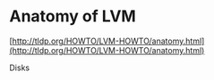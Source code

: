 <!--
id: 35091057
link: http://tumblr.atmos.org/post/35091057/anatomy-of-lvm
slug: anatomy-of-lvm
date: Fri May 16 2008 21:38:45 GMT-0700 (PDT)
publish: 2008-05-016
tags: 
title: Anatomy of LVM
-->


Anatomy of LVM
==============

[http://tldp.org/HOWTO/LVM-HOWTO/anatomy.html](http://tldp.org/HOWTO/LVM-HOWTO/anatomy.html)

Disks

